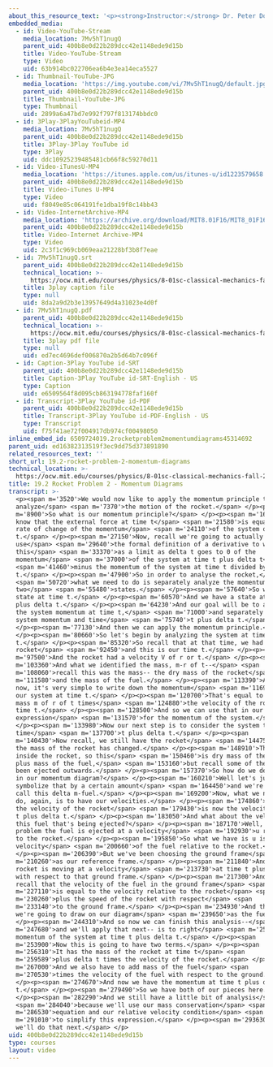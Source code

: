 ```yaml
---
about_this_resource_text: '<p><strong>Instructor:</strong> Dr. Peter Dourmashkin</p>'
embedded_media:
  - id: Video-YouTube-Stream
    media_location: 7Mv5hT1nugQ
    parent_uid: 400b8e0d22b289dcc42e1148ede9d15b
    title: Video-YouTube-Stream
    type: Video
    uid: 63b914bc022706ea6b4e3ea14eca5527
  - id: Thumbnail-YouTube-JPG
    media_location: 'https://img.youtube.com/vi/7Mv5hT1nugQ/default.jpg'
    parent_uid: 400b8e0d22b289dcc42e1148ede9d15b
    title: Thumbnail-YouTube-JPG
    type: Thumbnail
    uid: 2899a6a47bd7e992f797f813174bbdc0
  - id: 3Play-3PlayYouTubeid-MP4
    media_location: 7Mv5hT1nugQ
    parent_uid: 400b8e0d22b289dcc42e1148ede9d15b
    title: 3Play-3Play YouTube id
    type: 3Play
    uid: ddc10925239485481cb66f8c59270d11
  - id: Video-iTunesU-MP4
    media_location: 'https://itunes.apple.com/us/itunes-u/id1223579658'
    parent_uid: 400b8e0d22b289dcc42e1148ede9d15b
    title: Video-iTunes U-MP4
    type: Video
    uid: f8049e85c064191fe1dba19f8c14bb43
  - id: Video-InternetArchive-MP4
    media_location: 'https://archive.org/download/MIT8.01F16/MIT8_01F16_L19v02_360p.mp4'
    parent_uid: 400b8e0d22b289dcc42e1148ede9d15b
    title: Video-Internet Archive-MP4
    type: Video
    uid: 2c3f1c969cb069eaa21228bf3b8f7eae
  - id: 7Mv5hT1nugQ.srt
    parent_uid: 400b8e0d22b289dcc42e1148ede9d15b
    technical_location: >-
      https://ocw.mit.edu/courses/physics/8-01sc-classical-mechanics-fall-2016/week-6-continuous-mass-transfer/19.2-rocket-problem-2-momentum-diagrams/19.2-rocket-problem-2-momentum-diagrams/7Mv5hT1nugQ.srt
    title: 3play caption file
    type: null
    uid: 8da2a9d2b3e13957649d4a31023e4d0f
  - id: 7Mv5hT1nugQ.pdf
    parent_uid: 400b8e0d22b289dcc42e1148ede9d15b
    technical_location: >-
      https://ocw.mit.edu/courses/physics/8-01sc-classical-mechanics-fall-2016/week-6-continuous-mass-transfer/19.2-rocket-problem-2-momentum-diagrams/19.2-rocket-problem-2-momentum-diagrams/7Mv5hT1nugQ.pdf
    title: 3play pdf file
    type: null
    uid: ed7ec4696def006870a2b5d64b7c096f
  - id: Caption-3Play YouTube id-SRT
    parent_uid: 400b8e0d22b289dcc42e1148ede9d15b
    title: Caption-3Play YouTube id-SRT-English - US
    type: Caption
    uid: e6509564f8d095cb863194778faf160f
  - id: Transcript-3Play YouTube id-PDF
    parent_uid: 400b8e0d22b289dcc42e1148ede9d15b
    title: Transcript-3Play YouTube id-PDF-English - US
    type: Transcript
    uid: f75f41ae72f004917db974cf00498050
inline_embed_id: 6509724019.2rocketproblem2momentumdiagrams45314692
parent_uid: ed16382313519f3ec9dd75d373891890
related_resources_text: ''
short_url: 19.2-rocket-problem-2-momentum-diagrams
technical_location: >-
  https://ocw.mit.edu/courses/physics/8-01sc-classical-mechanics-fall-2016/week-6-continuous-mass-transfer/19.2-rocket-problem-2-momentum-diagrams/19.2-rocket-problem-2-momentum-diagrams
title: 19.2 Rocket Problem 2 - Momentum Diagrams
transcript: >-
  <p><span m='3520'>We would now like to apply the momentum principle to
  analyze</span> <span m='7370'>the motion of the rocket.</span> </p><p><span
  m='8900'>So what is our momentum principle?</span> </p><p><span m='16400'>We
  know that the external force at time t</span> <span m='21580'>is equal to the
  rate of change of the momentum</span> <span m='24110'>of the system over
  t.</span> </p><p><span m='27150'>Now, recall we're going to actually
  use</span> <span m='29640'>the formal definition of a derivative to write
  this</span> <span m='33370'>as a limit as delta t goes to 0 of the
  momentum</span> <span m='37000'>of the system at time t plus delta t</span>
  <span m='41460'>minus the momentum of the system at time t divided by delta
  t.</span> </p><p><span m='47900'>So in order to analyse the rocket,</span>
  <span m='50720'>what we need to do is separately analyze the momentum at our
  two</span> <span m='55480'>states.</span> </p><p><span m='57640'>So we have a
  state at time t.</span> </p><p><span m='60570'>And we have a state at time t
  plus delta t.</span> </p><p><span m='64230'>And our goal will be to analyze
  the system momentum at time t,</span> <span m='71000'>and separately the
  system momentum and time</span> <span m='75740'>t plus delta t.</span>
  </p><p><span m='77130'>And then we can apply the momentum principle.</span>
  </p><p><span m='80660'>So let's begin by analyzing the system at time
  t.</span> </p><p><span m='85320'>So recall that at that time, we had our
  rocket</span> <span m='92450'>and this is our time t.</span> </p><p><span
  m='97500'>And the rocket had a velocity V of r or t.</span> </p><p><span
  m='103360'>And what we identified the mass, m-r of t--</span> <span
  m='108060'>recall this was the mass-- the dry mass of the rocket</span> <span
  m='111580'>and the mass of the fuel.</span> </p><p><span m='113390'>And so
  now, it's very simple to write down the momentum</span> <span m='116979'>of
  our system at time t.</span> </p><p><span m='120700'>That's equal to just the
  mass m of r of t times</span> <span m='124880'>the velocity of the rocket at
  time t.</span> </p><p><span m='128500'>And so we can use that in our
  expression</span> <span m='131570'>for the momentum of the system.</span>
  </p><p><span m='133980'>Now our next step is to consider the system the
  time</span> <span m='137700'>t plus delta t.</span> </p><p><span
  m='140430'>Now recall, we still have the rocket</span> <span m='144750'>but
  the mass of the rocket has changed.</span> </p><p><span m='148910'>That's
  inside the rocket, so this</span> <span m='150460'>is dry mass of the rocket
  plus mass of the fuel,</span> <span m='153160'>but recall some of the fuel has
  been ejected outwards.</span> </p><p><span m='157370'>So how do we depict that
  in our momentum diagram?</span> </p><p><span m='160210'>Well let's just
  symbolize that by a certain amount</span> <span m='164450'>and we're going to
  call this delta m-fuel.</span> </p><p><span m='169200'>Now, what we need to
  do, again, is to have our velocities.</span> </p><p><span m='174860'>So here,
  the velocity of the rocket</span> <span m='179430'>is now the velocity at time
  t plus delta t.</span> </p><p><span m='183050'>And what about the velocity of
  this fuel that's being ejected?</span> </p><p><span m='187170'>Well, in our
  problem the fuel is ejected at a velocity</span> <span m='192930'>u relative
  to the rocket.</span> </p><p><span m='195850'>So what we have is u is the
  velocity</span> <span m='200660'>of the fuel relative to the rocket.</span>
  </p><p><span m='206390'>But we've been choosing the ground frame</span> <span
  m='210260'>as our reference frame.</span> </p><p><span m='211840'>And the
  rocket is moving at a velocity</span> <span m='213730'>at time t plus delta t
  with respect to that ground frame.</span> </p><p><span m='217300'>And so
  recall that the velocity of the fuel in the ground frame</span> <span
  m='227110'>is equal to the velocity relative to the rocket</span> <span
  m='230260'>plus the speed of the rocket with respect</span> <span
  m='233140'>to the ground frame.</span> </p><p><span m='234930'>And that's what
  we're going to draw on our diagram</span> <span m='239650'>as the fuel.</span>
  </p><p><span m='244310'>And so now we can finish this analysis--</span> <span
  m='247680'>and we'll apply that next-- is to right</span> <span m='250200'>the
  momentum of the system at time t plus delta t.</span> </p><p><span
  m='253900'>Now this is going to have two terms.</span> </p><p><span
  m='256310'>It has the mass of the rocket at time t</span> <span
  m='259589'>plus delta t times the velocity of the rocket.</span> </p><p><span
  m='267000'>And we also have to add mass of the fuel</span> <span
  m='270530'>times the velocity of the fuel with respect to the ground.</span>
  </p><p><span m='274670'>And now we have the momentum at time t plus delta
  t.</span> </p><p><span m='279490'>So we have both of our pieces here.</span>
  </p><p><span m='282290'>And we still have a little bit of analysis</span>
  <span m='284040'>because we'll use our mass conservation</span> <span
  m='286530'>equation and our relative velocity condition</span> <span
  m='291010'>to simplify this expression.</span> </p><p><span m='293630'>So
  we'll do that next.</span> </p>
uid: 400b8e0d22b289dcc42e1148ede9d15b
type: courses
layout: video
---
```

